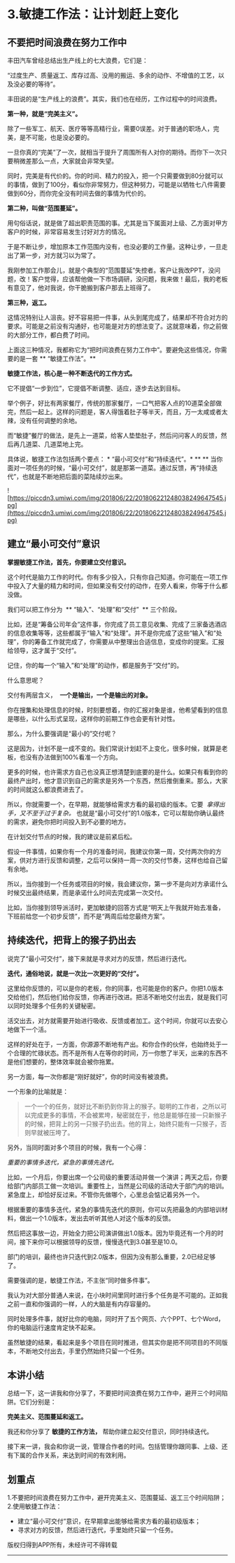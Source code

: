# 3.敏捷工作法：让计划赶上变化

## 不要把时间浪费在努力工作中

丰田汽车曾经总结出生产线上的七大浪费，它们是：

“过度生产、质量返工、库存过高、没用的搬运、多余的动作、不增值的工艺，以及没必要的等待”。

丰田说的是“生产线上的浪费”。其实，我们也在经历，工作过程中的时间浪费。

 **第一种，就是“完美主义”。**

除了一些军工、航天、医疗等等高精行业，需要0误差。对于普通的职场人，完美，是不可能，也是没必要的。

一旦你真的“完美”了一次，就相当于提升了周围所有人对你的期待。而你下一次只要稍微差那么一点，大家就会非常失望。

同时，完美是有代价的。你的时间、精力的投入，把一个只需要做到80分就可以的事情，做到了100分，看似你非常努力，但这种努力，可能是以牺牲七八件需要做到60分，而你完全没有时间去做的事情为代价的。

 **第二种，叫做“范围蔓延”。**

用句俗话说，就是做了超出职责范围的事。尤其是当下属面对上级、乙方面对甲方客户的时候，非常容易发生讨好对方的情况。

于是不断让步，增加原本工作范围内没有，也没必要的工作量。这种让步，一旦走出了第一步，对方就习以为常了。

我刚参加工作那会儿，就是个典型的“范围蔓延”失控者。客户让我改PPT，没问题，改！客户觉得，应该帮他做一下市场调研，没问题，我来做！最后，我的老板有意见了，他对我说，你干脆搬到客户那去上班得了。

 **第三种，返工。**

这情况特别让人沮丧。好不容易把一件事，从头到尾完成了，结果却不符合对方的要求。可能是之前没有沟通好，也可能是对方的想法变了。这就意味着，你之前做的大部分工作，都白费了时间。

上面这三种情况，我都称它为“把时间浪费在努力工作中”。要避免这些情况，你需要的是一套 ** “敏捷工作法”。**

 **敏捷工作法，核心是一种不断迭代的工作方式。**

它不提倡“一步到位”，它提倡不断调整、适应，逐步去达到目标。

举个例子，好比有两家餐厅，传统的那家餐厅，一口气把客人点的10道菜全部做完，然后一起上。这样的问题是，客人得饿着肚子等半天，而且，万一太咸或者太辣，没有任何调整的余地。

而“敏捷”餐厅的做法，是先上一道菜，给客人垫垫肚子，然后问问客人的反馈，然后再几道菜、几道菜地上完。

具体说，敏捷工作法包括两个要点： * “最小可交付”和“持续迭代”。*  ** ** 当你面对一项任务的时候，“最小可交付”，就是那第一道菜。通过反馈，再“持续迭代”，也就是不断地把后面的菜陆续炒出来。

![https://piccdn3.umiwi.com/img/201806/22/201806221248038249647545.jpg](https://piccdn3.umiwi.com/img/201806/22/201806221248038249647545.jpg)

## 建立“最小可交付”意识

 **掌握敏捷工作法，首先，你要建立交付意识。**

这个时代是脑力工作的时代。你有多少投入，只有你自己知道。你可能在一项工作中投入了大量的精力和时间，但如果没有交付的动作，在旁人看来，你等于什么都没做。

我们可以把工作分为  ** “输入”、“处理”和“交付”  ** 三个阶段。

比如，还是“筹备公司年会”这件事，你完成了员工意见收集、完成了三家备选酒店的信息收集等等，这些都属于“输入”和“处理”。并不是你完成了这些“输入”和“处理”，你的筹备工作就完成了，你需要从中整理出合适信息，变成你的提案。汇报给领导，这才属于“交付”。

记住，你的每一个“输入”和“处理”的动作，都是服务于“交付”的。

什么意思呢？

交付有两层含义，  **一个是输出，一个是输出的对象。**

你在搜集和处理信息的时候，时刻要想着，你的汇报对象是谁，他希望看到的信息是哪些，以什么形式呈现，这样你的前期工作也会更有针对性。

那么，为什么要强调是“最小的”交付呢？

这是因为，计划不是一成不变的。我们常说计划赶不上变化，很多时候，就算是老板，也没有办法做到100%看准一个方向。

更多的时候，也许需求方自己也没真正想清楚到底要的是什么。如果只有看到你的最终产出时，他才意识到自己的需求是另外一个东西，然后推倒重来。那么，大家的时间就这么都浪费进去了。

所以，你就需要一个，在早期，就能够给需求方看的最初级的版本。它要  *拿得出手，又不至于过于复杂。* 也就是“最小可交付”的1.0版本，它可以帮助你确认最终的需求，避免你把时间投入到不必要的地方。

在计划交付节点的时候，我的建议是前紧后松。

假设一件事情，如果你有一个月的准备时间，我建议你第一周，交付两次你的方案，供对方进行反馈和调整，之后可以保持一周一次的交付节奏，这样也给自己留有余地。

所以，当你接到一个任务或项目的时候，我会建议你，第一步不是向对方承诺什么时候交出最终结果，而是承诺什么时间去完成第一次交付。

比如，当你接到领导派活时，更加敏捷的回答方式是“明天上午我就开始去准备，下班前给您一个初步反馈”，而不是“两周后给您最终方案”。

## 持续迭代，把背上的猴子扔出去

说完了“最小可交付”，接下来就是寻求对方的反馈，然后进行迭代。

 **迭代，通俗地说，就是一次比一次更好的“交付”。**

这里给你反馈的，可以是你的老板，你的同事，也可能是你的客户。你把1.0版本交给他们，然后他们给你反馈，你再进行改进。把活不断地交付出去，就是我们可以同时处理多个任务的关键秘密。

活交出去，对方就需要开始进行吸收、反馈或者加工。这个时间，你就可以去安心地做下一个活。

这样的好处在于，一方面，你源源不断地有产出。和你合作的伙伴，也始终处于一个合理的忙碌状态。而不是所有人在等你的时间，万一你憋了半天，出来的东西不是他们想要的，整体效率就会被你拖累。

另一方面，每一次你都是“刚好就好”，你的时间没有被浪费。

一个形象的比喻就是：

> 一个一个的任务，就好比不断扔到你背上的猴子。聪明的工作者，之所以可以完成更多的事情，不会被累垮，秘密就在于，他总是能够在接一只新猴子的时候，把背上的另一只猴子扔出去。他的背上，始终只能有一只猴子，否则早就被压垮了。

另外，当同时面对多个项目的时候，我有一个心得：

 *重要的事情多迭代，紧急的事情先迭代。*

比如，一个月后，你要出席一个公司级的重要活动并做一个演讲；两天之后，你要给部门内部员工做一次培训。重要性上，当然是公司级的活动大于部门内的培训。紧急度上，却恰好反过来。不管你先做哪个，心里总会惦记着另外一个。

根据重要的事情多迭代，紧急的事情先迭代的原则，你可以先把最急的内部培训材料，做出一个1.0版本，发出去听听其他人对这个版本的反馈。

然后把这事放一边，开始全力把公司演讲做出1.0版本。因为毕竟还有一个月的时间，接下来你可以根据领导的反馈，慢慢迭代到3.0甚至是10.0。

部门的培训，最终也许只迭代到2.0版本，但因为没有那么重要，2.0已经足够了。

需要强调的是，敏捷工作法，不主张“同时做多件事”。

我认为对大部分普通人来说，在小块时间里同时进行多个任务是不可能的。正如我之前一直和你强调的一样，人的大脑是有内存容量的。

同时处理多件事，就好比你的电脑，同时开了五个网页、六个PPT、七个Word，你的电脑运行速度肯定快不起来。

虽然敏捷的结果，看起来是多个项目在同时推进，但其实你是把不同项目的不同版本，不断地交付出去，手里仍然始终只留一个任务。

## 本讲小结

总结一下，这一讲我和你分享了，不要把时间浪费在努力工作中，避开三个时间陷阱。它们分别是：

 **完美主义、范围蔓延和返工。**

我还和你分享了 **敏捷的工作方法，** 帮助你建立起交付意识，同时持续迭代。

接下来一讲，我会和你说一说，管理合作者的时间。包括管理你跟同事、上级、还有下属的合作关系，来达到时间的有效利用。

## 划重点

1.不要把时间浪费在努力工作中，避开完美主义、范围蔓延、返工三个时间陷阱；
2.使用敏捷工作法：
- 建立“最小可交付”意识，在早期拿出能够给需求方看的最初级版本；
- 寻求对方的反馈，然后进行迭代，手里始终只留一个任务。

版权归得到APP所有，未经许可不得转载

---
